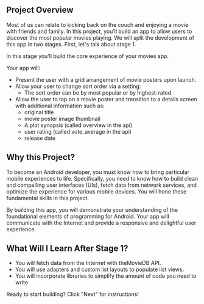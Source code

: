 
<div class="index--markdown--3w8oF ureact-markdown "><h2 id="project-overview">Project Overview</h2>
<p>Most of us can relate to kicking back on the couch and enjoying a movie with friends and family. In this project, you’ll build an app to allow users to discover the most popular movies playing.  We will split the development of this app in two stages. First, let's talk about stage 1.</p>
<p>In this stage you’ll build the core experience of your movies app.</p>
<p>Your app will:</p>
<ul>
<li>Present the user with a grid arrangement of movie posters upon launch.</li>
<li>Allow your user to change sort order via a setting:<ul>
<li>The sort order can be by most popular or by highest-rated</li>
</ul>
</li>
<li>Allow the user to tap on a movie poster and transition to a details screen with additional information such as:<ul>
<li>original title</li>
<li>movie poster image thumbnail</li>
<li>A plot synopsis (called overview in the api)</li>
<li>user rating (called vote_average in the api)</li>
<li>release date</li>
</ul>
</li>
</ul>
<h2 id="why-this-project-">Why this Project?</h2>
<p>To become an Android developer, you must know how to bring particular mobile experiences to life. Specifically, you need to know how to build clean and compelling user interfaces (UIs), fetch data from network services, and optimize the experience for various mobile devices. You will hone these fundamental skills in this project.</p>
<p>By building this app, you will demonstrate your understanding of the foundational elements of programming for Android. Your app will communicate with the Internet and provide a responsive and delightful user experience.</p>
<h2 id="what-will-i-learn-after-stage-1-">What Will I Learn After Stage 1?</h2>
<ul>
<li>You will fetch data from the Internet with theMovieDB API.</li>
<li>You will use adapters and custom list layouts to populate list views.</li>
<li>You will incorporate libraries to simplify the amount of code you need to write </li>
</ul>
<p>Ready to start building? Click "Next" for instructions!</p>
</div>
